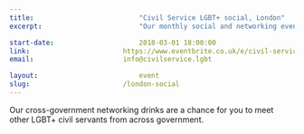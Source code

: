 ```yaml
---
title:  						"Civil Service LGBT+ social, London"
excerpt:	  					"Our monthly social and networking event in London."

start-date: 					2018-03-01 18:00:00
link: 						https://www.eventbrite.co.uk/e/civil-service-lgbt-social-london-tickets-39611223235
email: 						info@civilservice.lgbt

layout: 						event
slug:						/london-social
---
```


Our cross-government networking drinks are a chance for you to meet other LGBT+ civil servants from across government.